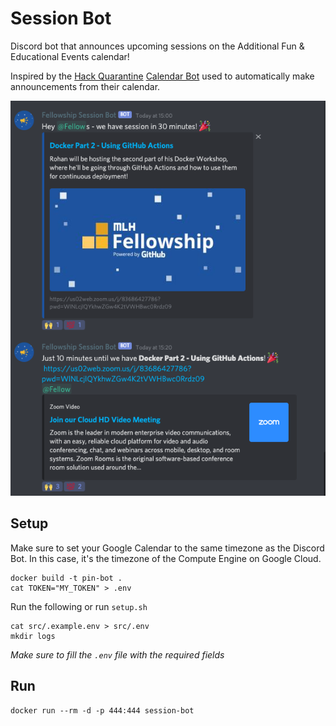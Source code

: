 # Session Bot

Discord bot that announces upcoming sessions on the Additional Fun & Educational Events calendar!

Inspired by the [Hack Quarantine](https://hackquarantine.com) [Calendar Bot](https://github.com/HackQuarantine/calendar-bot) used to automatically make announcements from their calendar. 

![Example](img/example.png)

## Setup

Make sure to set your Google Calendar to the same timezone as the Discord Bot. In this case, it's the timezone of the Compute Engine on Google Cloud.

```
docker build -t pin-bot .
cat TOKEN="MY_TOKEN" > .env
```

Run the following or run `setup.sh`
```
cat src/.example.env > src/.env
mkdir logs
```

_Make sure to fill the `.env` file with the required fields_

## Run

```
docker run --rm -d -p 444:444 session-bot
```

